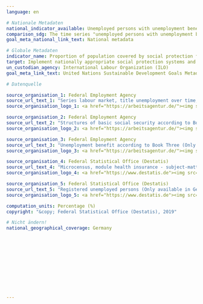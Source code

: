 ```yaml
---
language: en

# Nationale Metadaten
national_indicator_available: Unemployed persons with unemployment benefits <br>Population covered by health insurance
comparison_sdg: The time series "unemployed persons with unemployment benefits" provides additional information and is not compliant with the (sub)-indicators described in the international metadata description of ILO. The time series "population covered by health insurance" provides additional information.
goal_meta_national_link_text: National metadata

# Globale Metadaten
indicator_name: Proportion of population covered by social protection floors/systems, by sex, distinguishing children, unemployed persons, older persons, persons with disabilities, pregnant women, newborns, work-injury victims and the poor and the vulnerable
target: Implement nationally appropriate social protection systems and measures for all, including floors, and by 2030 achieve substantial coverage of the poor and the vulnerable
un_custodian_agency: International Labour Organization (ILO)
goal_meta_link_text: United Nations Sustainable Development Goals Metadata

# Datenquelle

source_organisation_1: Federal Employment Agency
source_url_text_1: "Series labour market, title unemployment over time, table 2.6.1 (Only available in German)"
source_organisation_logo_1: <a href="https://arbeitsagentur.de/"><img src="https://g205sdgs.github.io/sdg-indicators/public/LogosEn/ba.png" alt="Logo Bundesagentur für Arbeit" /></a>

source_organisation_2: Federal Employment Agency
source_url_text_2: "Structures of basic social security according to Book Two (Only available in German)"
source_organisation_logo_2: <a href="https://arbeitsagentur.de/"><img src="https://g205sdgs.github.io/sdg-indicators/public/LogosEn/ba.png" alt="Logo Bundesagentur für Arbeit" /></a>

source_organisation_3: Federal Employment Agency
source_url_text_3: "Unemployment benefit according to Book Three (Only available in German)"
source_organisation_logo_3: <a href="https://arbeitsagentur.de/"><img src="https://g205sdgs.github.io/sdg-indicators/public/LogosEn/ba.png" alt="Logo Bundesagentur für Arbeit" /></a>

source_organisation_4: Federal Statistical Office (Destatis)
source_url_text_4: "Microcensus, module health insurance - subject-matter series 13, series 1.1 (Only available in German)"
source_organisation_logo_4: <a href="https://www.destatis.de"><img src="https://g205sdgs.github.io/sdg-indicators/public/LogosEn/destatis.png" alt="Logo Destatis" /></a>

source_organisation_5: Federal Statistical Office (Destatis)
source_url_text_5: "Registered unemployed persons (Only available in German)"
source_organisation_logo_5: <a href="https://www.destatis.de"><img src="https://g205sdgs.github.io/sdg-indicators/public/LogosEn/destatis.png" alt="Logo Destatis" /></a>

computation_units: Percentage (%)
copyright: "&copy; Federal Statistical Office (Destatis), 2019"

# Nicht ändern!
national_geographical_coverage: Germany












---
```

